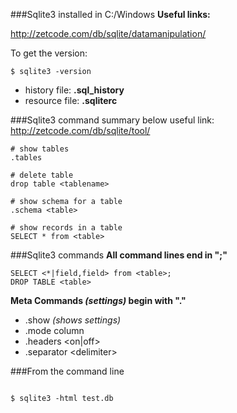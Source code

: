 ###Sqlite3 installed in C:/Windows
**Useful links:**

http://zetcode.com/db/sqlite/datamanipulation/

To get the version:
```
$ sqlite3 -version
```

- history file: **.sql_history**
- resource file: **.sqliterc**

###Sqlite3 command summary below
useful link: http://zetcode.com/db/sqlite/tool/

```
# show tables
.tables

# delete table
drop table <tablename>

# show schema for a table
.schema <table>

# show records in a table
SELECT * from <table>
```

###Sqlite3 commands
**All command lines end in ";"**
```
SELECT <*|field,field> from <table>;
DROP TABLE <table>
```
**Meta Commands *(settings)* begin with "."**
- .show *(shows settings)*
- .mode column
- .headers \<on|off\>
- .separator \<delimiter\>

###From the command line
```

$ sqlite3 -html test.db
```

